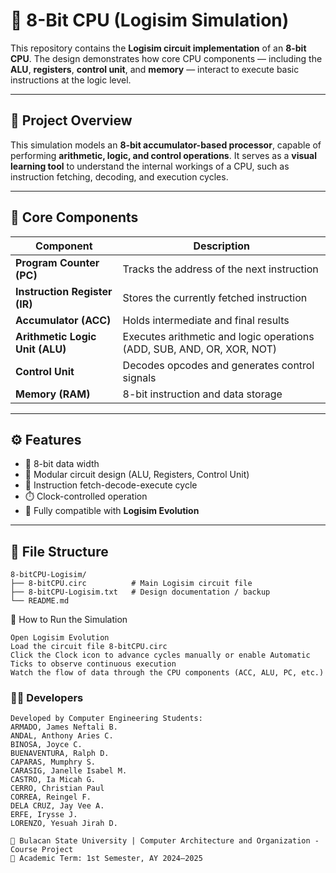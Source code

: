 # 🧮 8-Bit CPU (Logisim Simulation)

This repository contains the **Logisim circuit implementation** of an **8-bit CPU**. The design demonstrates how core CPU components — including the **ALU**, **registers**, **control unit**, and **memory** — interact to execute basic instructions at the logic level.

---

## 🧩 Project Overview

This simulation models an **8-bit accumulator-based processor**, capable of performing **arithmetic, logic, and control operations**. It serves as a **visual learning tool** to understand the internal workings of a CPU, such as instruction fetching, decoding, and execution cycles.

---

## 🧠 Core Components

| Component | Description |
|------------|-------------|
| **Program Counter (PC)** | Tracks the address of the next instruction |
| **Instruction Register (IR)** | Stores the currently fetched instruction |
| **Accumulator (ACC)** | Holds intermediate and final results |
| **Arithmetic Logic Unit (ALU)** | Executes arithmetic and logic operations (ADD, SUB, AND, OR, XOR, NOT) |
| **Control Unit** | Decodes opcodes and generates control signals |
| **Memory (RAM)** | 8-bit instruction and data storage |

---

## ⚙️ Features

- 🧮 8-bit data width  
- 🧱 Modular circuit design (ALU, Registers, Control Unit)  
- 🔄 Instruction fetch-decode-execute cycle  
- ⏱️ Clock-controlled operation  
- 🧩 Fully compatible with **Logisim Evolution**

---

## 📁 File Structure

```plaintext
8-bitCPU-Logisim/
├── 8-bitCPU.circ          # Main Logisim circuit file
├── 8-bitCPU-Logisim.txt   # Design documentation / backup
└── README.md
```

🚀 How to Run the Simulation
```
Open Logisim Evolution
Load the circuit file 8-bitCPU.circ
Click the Clock icon to advance cycles manually or enable Automatic Ticks to observe continuous execution
Watch the flow of data through the CPU components (ACC, ALU, PC, etc.)
```
### 👨‍💻 Developers
```
Developed by Computer Engineering Students:
ARMADO, James Neftali B.
ANDAL, Anthony Aries C.
BINOSA, Joyce C.
BUENAVENTURA, Ralph D.
CAPARAS, Mumphry S.
CARASIG, Janelle Isabel M.
CASTRO, Ia Micah G.
CERRO, Christian Paul
CORREA, Reingel F.
DELA CRUZ, Jay Vee A.
ERFE, Irysse J.
LORENZO, Yesuah Jirah D.

📍 Bulacan State University | Computer Architecture and Organization - Course Project 
🧾 Academic Term: 1st Semester, AY 2024–2025
```
